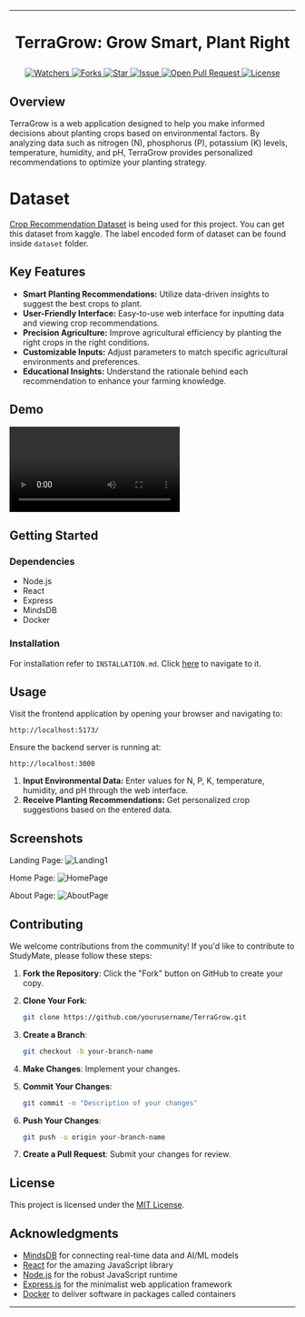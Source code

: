 
---

# <p align="center">TerraGrow: Grow Smart, Plant Right</p>
<p align="center">
    <a href="https://github.com/Subash-Lamichhane/TerraGrow" target="blank">
        <img src="https://img.shields.io/github/watchers/Subash-Lamichhane/TerraGrow?style=for-the-badge&logo=appveyor" alt="Watchers"/>
    </a>
    <a href="https://github.com/Subash-Lamichhane/TerraGrow/fork" target="blank">
        <img src="https://img.shields.io/github/forks/Subash-Lamichhane/TerraGrow?style=for-the-badge&logo=appveyor" alt="Forks"/>
    </a>
    <a href="https://github.com/Subash-Lamichhane/TerraGrow/stargazers" target="blank">
        <img src="https://img.shields.io/github/stars/Subash-Lamichhane/TerraGrow?style=for-the-badge&logo=appveyor" alt="Star"/>
    </a>
    <a href="https://github.com/Subash-Lamichhane/TerraGrow/issues" target="blank">
        <img src="https://img.shields.io/github/issues/Subash-Lamichhane/TerraGrow?style=for-the-badge&logo=appveyor" alt="Issue"/>
    </a>
    <a href="https://github.com/Subash-Lamichhane/TerraGrow/pulls" target="blank">
        <img src="https://img.shields.io/github/issues-pr/Subash-Lamichhane/TerraGrow?style=for-the-badge&logo=appveyor" alt="Open Pull Request"/>
    </a>
    <a href="https://github.com/Subash-Lamichhane/TerraGrow/blob/master/LICENSE" target="blank">
        <img src="https://img.shields.io/github/license/Subash-Lamichhane/TerraGrow?style=for-the-badge&logo=appveyor" alt="License" />
    </a>
</p>

## Overview

TerraGrow is a web application designed to help you make informed decisions about planting crops based on environmental factors. By analyzing data such as nitrogen (N), phosphorus (P), potassium (K) levels, temperature, humidity, and pH, TerraGrow provides personalized recommendations to optimize your planting strategy.

# Dataset 
[Crop Recommendation Dataset](https://www.kaggle.com/datasets/atharvaingle/crop-recommendation-dataset) is being used for this project. You can get this dataset from kaggle. The label encoded form of dataset can be found inside ```dataset``` folder.  
## Key Features

- **Smart Planting Recommendations:** Utilize data-driven insights to suggest the best crops to plant.
- **User-Friendly Interface:** Easy-to-use web interface for inputting data and viewing crop recommendations.
- **Precision Agriculture:** Improve agricultural efficiency by planting the right crops in the right conditions.
- **Customizable Inputs:** Adjust parameters to match specific agricultural environments and preferences.
- **Educational Insights:** Understand the rationale behind each recommendation to enhance your farming knowledge.


## Demo 
<video src="https://github.com/user-attachments/assets/78bec906-0337-422f-b84d-7eb5efb1a952"></video>

## Getting Started

### Dependencies

- Node.js
- React
- Express
- MindsDB
- Docker


### Installation
For installation refer to ```INSTALLATION.md```. Click [here](./INSTALLATION.MD) to navigate to it.


## Usage

Visit the frontend application by opening your browser and navigating to:

```
http://localhost:5173/
```

Ensure the backend server is running at:

```
http://localhost:3000
```

1. **Input Environmental Data:** Enter values for N, P, K, temperature, humidity, and pH through the web interface.
2. **Receive Planting Recommendations:** Get personalized crop suggestions based on the entered data.

## Screenshots

<!-- Add your screenshots here -->
Landing Page:
![Landing1](https://github.com/user-attachments/assets/9d3c0da3-c14a-4c71-8af9-c40c8aa71f6b)

Home Page:
![HomePage](https://github.com/user-attachments/assets/bd1857b0-e1f4-436c-963c-a15b7149d500)

About Page:
![AboutPage](https://github.com/user-attachments/assets/533d1bf5-e665-4fa4-9e74-b176259d5cac)

## Contributing

We welcome contributions from the community! If you'd like to contribute to StudyMate, please follow these steps:

1. **Fork the Repository**: Click the "Fork" button on GitHub to create your copy.

2. **Clone Your Fork**:
   ```bash
   git clone https://github.com/yourusername/TerraGrow.git
   ```

3. **Create a Branch**:
   ```bash
   git checkout -b your-branch-name
   ```

4. **Make Changes**: Implement your changes.

5. **Commit Your Changes**:
   ```bash
   git commit -m "Description of your changes"
   ```

6. **Push Your Changes**:
   ```bash
   git push -u origin your-branch-name
   ```

7. **Create a Pull Request**: Submit your changes for review.

## License

This project is licensed under the [MIT License](LICENSE).

## Acknowledgments
- [MindsDB](https://mindsdb.com/) for connecting real-time data and AI/ML models
- [React](https://reactjs.org/) for the amazing JavaScript library
- [Node.js](https://nodejs.org/) for the robust JavaScript runtime
- [Express.js](https://expressjs.com/) for the minimalist web application framework
- [Docker](https://www.docker.com/) to deliver software in packages called containers
---


